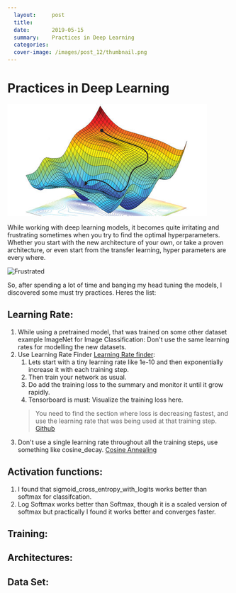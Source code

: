 ```yaml
---
  layout:     post
  title:      
  date:       2019-05-15
  summary:    Practices in Deep Learning
  categories: 
  cover-image: /images/post_12/thumbnail.png
---
```

# Practices in Deep Learning
![Deep Learning](images/../../images/post_15/poster.jpg)

While working with deep learning models, it becomes quite irritating and frustrating sometimes when you try to find the optimal hyperparameters. Whether you start with the new architecture of your own, or take a proven architecture, or even start from the transfer learning, hyper parameters are every where. 

![Frustrated](images/../../images/post_15/frustrated.gif)

So, after spending a lot of time and banging my head tuning the models, I discovered some must try practices. Heres the list:


## Learning Rate:
1. While using a pretrained model, that was trained on some other dataset example ImageNet for Image Classification: Don't use the same learning rates for modelling the new datasets.
2. Use Learning Rate Finder [Learning Rate finder](https://arxiv.org/pdf/1506.01186.pdf):
   1. Lets start with a tiny learning rate like 1e-10 and then exponentially increase it with each training step.
   2. Then train your network as usual.
   3. Do add the training loss to the summary and monitor it until it grow rapidly.
   4. Tensorboard is must: Visualize the training loss here.
    > You need to find the section where loss is decreasing fastest, and use the learning rate that was being used at that training step.
    [Github](https://github.com/cahuja1992/learning-rate-finder-tensorflow)
3. Don't use a single learning rate throughout all the training steps, use something like cosine_decay.
[Cosine Annealing](https://www.tensorflow.org/api_docs/python/tf/train/cosine_decay)

## Activation functions:
1. I found that sigmoid_cross_entropy_with_logits works better than softmax for classifcation.
2. Log Softmax works better than Softmax, though it is a scaled version of softmax but practically I found it works better and converges faster.

## Training:

## Architectures:

## Data Set: